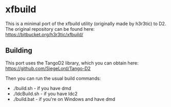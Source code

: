 xfbuild
=======

This is a minimal port of the xfbuild utility (originally made by h3r3tic) to D2.
The original repository can be found here: https://bitbucket.org/h3r3tic/xfbuild/

Building
-------

This port uses the TangoD2 library, which you can obtain here: https://github.com/SiegeLord/Tango-D2

Then you can run the usual build commands:

* ./build.sh - if you have dmd
* ./ldcBuild.sh - if you have ldc2
* ./build.bat - if you're on Windows and have dmd
